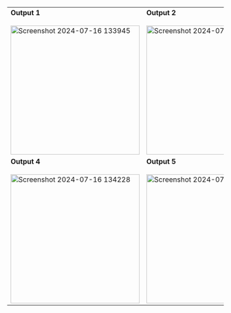 <table>
  <tr>
    <td>
      <strong>Output 1</strong><br><br>
      <img src="https://github.com/user-attachments/assets/28c356a5-ddf8-4e94-9efc-c16e12bf9800" alt="Screenshot 2024-07-16 133945" width="300"/>
    </td>
    <td>
      <strong>Output 2</strong><br><br>
      <img src="https://github.com/user-attachments/assets/6bf9ac09-600a-4ba7-ae51-0ec55baf5a3e" alt="Screenshot 2024-07-16 134023" width="300"/>
    </td>
    <td>
      <strong>Output 3</strong><br><br>
      <img src="https://github.com/user-attachments/assets/bf511381-a1ff-4c82-a323-6bac9ba2512b" alt="Screenshot 2024-07-16 134145" width="300"/>
    </td>
  </tr>
  <tr>
    <td>
      <strong>Output 4</strong><br><br>
      <img src="https://github.com/user-attachments/assets/4d2ab60c-1519-49f4-9503-71ff29bd3596" alt="Screenshot 2024-07-16 134228" width="300"/>
    </td>
    <td>
      <strong>Output 5</strong><br><br>
      <img src="https://github.com/user-attachments/assets/c1f94ed8-b3fc-4998-b43b-85eca4aa7b4c" alt="Screenshot 2024-07-16 134442" width="300"/>
    </td>
    <td>
      <strong>Responsive page</strong><br><br>
      <img src="https://github.com/user-attachments/assets/0fbb70f5-3fdb-4130-8b09-586bf9010638" alt="Screenshot 2024-07-16 134651" width="300"/>
    </td>
  </tr>
</table>
